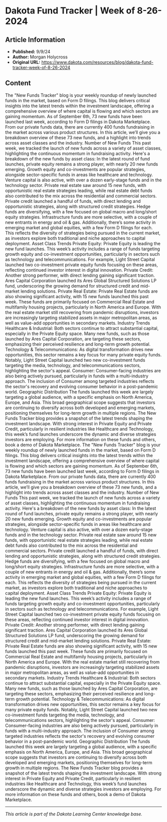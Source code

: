 # Dakota Fund Tracker | Week of 8-26-2024

## Article Information
- **Published:** 9/9/24
- **Author:** Morgan Holycross
- **Original URL:** https://www.dakota.com/resources/blog/dakota-fund-tracker-week-of-8-26-2024

## Content

The "New Funds Tracker" blog is your weekly roundup of newly launched funds in the market, based on Form D filings. This blog delivers critical insights into the latest trends within the investment landscape, offering a comprehensive overview of where capital is flowing and which sectors are gaining momentum. As of September 6th, 73 new funds have been launched last week, according to Form D filings in Dakota Marketplace. From our private funds data, there are currently 400 funds fundraising in the market across various product structures. In this article, we’ll give you a breakdown overview of these 73 new funds, and a highlight into trends across asset classes and the industry. Number of New Funds This past week, we tracked the launch of new funds across a variety of asset classes, highlighting the continuous momentum in fundraising activity. Here's a breakdown of the new funds by asset class: In the latest round of fund launches, private equity remains a strong player, with nearly 20 new funds emerging. Growth equity and co-investments are popular strategies, alongside sector-specific funds in areas like healthcare and technology. Venture capital is also active, with over a dozen early-stage funds and in the technology sector. Private real estate saw around 15 new funds, with opportunistic real estate strategies leading, while real estate debt funds also contributed to the mix across the residential and commercial sectors. Private credit launched a handful of funds, with direct lending and opportunistic strategies, along with structured credit strategies. Hedge funds are diversifying, with a few focused on global macro and long/short equity strategies. Infrastructure funds are more selective, with a couple of new entrants in energy and oil & gas. Additionally, there’s some activity in emerging market and global equities, with a few Form D filings for each. This reflects the diversity of strategies being pursued in the current market, as investors explore both traditional and niche approaches to capital deployment. Asset Class Trends Private Equity: Private Equity is leading the new fund launches. This week’s activity includes a range of funds targeting growth equity and co-investment opportunities, particularly in sectors such as technology and telecommunications. For example, Light Street Capital launched two co-investment private equity funds focusing on these areas, reflecting continued investor interest in digital innovation. Private Credit: Another strong performer, with direct lending gaining significant traction. Ares Capital Corporation launched its Ares Global Structured Solutions LP fund, underscoring the growing demand for structured credit and mid-market lending solutions. Private Real Estate: Private Real Estate funds are also showing significant activity, with 15 new funds launched this past week. These funds are primarily focused on Commercial Real Estate and multifamily housing projects, particularly in North America and Europe. With the real estate market still recovering from pandemic disruptions, investors are increasingly targeting stabilized assets in major metropolitan areas, as well as value-add opportunities in secondary markets. Industry Trends Healthcare & Industrial: Both sectors continue to attract substantial capital, especially in the Private Equity space. Many new funds, such as those launched by Ares Capital Corporation, are targeting these sectors, emphasizing their perceived resilience and long-term growth potential. Technology & Telecommunications: As digital transformation drives new opportunities, this sector remains a key focus for many private equity funds. Notably, Light Street Capital launched two new co-investment funds targeting the media, technology, and telecommunications sectors, highlighting the sector's appeal. Consumer: Consumer-facing industries are also being actively pursued, particularly in funds with a multi-industry approach. The inclusion of Consumer among targeted industries reflects the sector's recovery and evolving consumer behavior in a post-pandemic world. Geographic Distribution The funds launched this week are largely targeting a global audience, with a specific emphasis on North America, Europe, and Asia. This broad geographical scope suggests that investors are continuing to diversify across both developed and emerging markets, positioning themselves for long-term growth in multiple regions. The New Funds Tracker blog provides a snapshot of the latest trends shaping the investment landscape. With strong interest in Private Equity and Private Credit, particularly in resilient industries like Healthcare and Technology, this week’s fund launches underscore the dynamic and diverse strategies investors are employing. For more information on these funds and others, book a demo of Dakota Marketplace. The "New Funds Tracker" blog is your weekly roundup of newly launched funds in the market, based on Form D filings. This blog delivers critical insights into the latest trends within the investment landscape, offering a comprehensive overview of where capital is flowing and which sectors are gaining momentum. As of September 6th, 73 new funds have been launched last week, according to Form D filings in Dakota Marketplace. From our private funds data, there are currently 400 funds fundraising in the market across various product structures. In this article, we’ll give you a breakdown overview of these 73 new funds, and a highlight into trends across asset classes and the industry. Number of New Funds This past week, we tracked the launch of new funds across a variety of asset classes, highlighting the continuous momentum in fundraising activity. Here's a breakdown of the new funds by asset class: In the latest round of fund launches, private equity remains a strong player, with nearly 20 new funds emerging. Growth equity and co-investments are popular strategies, alongside sector-specific funds in areas like healthcare and technology. Venture capital is also active, with over a dozen early-stage funds and in the technology sector. Private real estate saw around 15 new funds, with opportunistic real estate strategies leading, while real estate debt funds also contributed to the mix across the residential and commercial sectors. Private credit launched a handful of funds, with direct lending and opportunistic strategies, along with structured credit strategies. Hedge funds are diversifying, with a few focused on global macro and long/short equity strategies. Infrastructure funds are more selective, with a couple of new entrants in energy and oil & gas. Additionally, there’s some activity in emerging market and global equities, with a few Form D filings for each. This reflects the diversity of strategies being pursued in the current market, as investors explore both traditional and niche approaches to capital deployment. Asset Class Trends Private Equity: Private Equity is leading the new fund launches. This week’s activity includes a range of funds targeting growth equity and co-investment opportunities, particularly in sectors such as technology and telecommunications. For example, Light Street Capital launched two co-investment private equity funds focusing on these areas, reflecting continued investor interest in digital innovation. Private Credit: Another strong performer, with direct lending gaining significant traction. Ares Capital Corporation launched its Ares Global Structured Solutions LP fund, underscoring the growing demand for structured credit and mid-market lending solutions. Private Real Estate: Private Real Estate funds are also showing significant activity, with 15 new funds launched this past week. These funds are primarily focused on Commercial Real Estate and multifamily housing projects, particularly in North America and Europe. With the real estate market still recovering from pandemic disruptions, investors are increasingly targeting stabilized assets in major metropolitan areas, as well as value-add opportunities in secondary markets. Industry Trends Healthcare & Industrial: Both sectors continue to attract substantial capital, especially in the Private Equity space. Many new funds, such as those launched by Ares Capital Corporation, are targeting these sectors, emphasizing their perceived resilience and long-term growth potential. Technology & Telecommunications: As digital transformation drives new opportunities, this sector remains a key focus for many private equity funds. Notably, Light Street Capital launched two new co-investment funds targeting the media, technology, and telecommunications sectors, highlighting the sector's appeal. Consumer: Consumer-facing industries are also being actively pursued, particularly in funds with a multi-industry approach. The inclusion of Consumer among targeted industries reflects the sector's recovery and evolving consumer behavior in a post-pandemic world. Geographic Distribution The funds launched this week are largely targeting a global audience, with a specific emphasis on North America, Europe, and Asia. This broad geographical scope suggests that investors are continuing to diversify across both developed and emerging markets, positioning themselves for long-term growth in multiple regions. The New Funds Tracker blog provides a snapshot of the latest trends shaping the investment landscape. With strong interest in Private Equity and Private Credit, particularly in resilient industries like Healthcare and Technology, this week’s fund launches underscore the dynamic and diverse strategies investors are employing. For more information on these funds and others, book a demo of Dakota Marketplace.

---

*This article is part of the Dakota Learning Center knowledge base.*